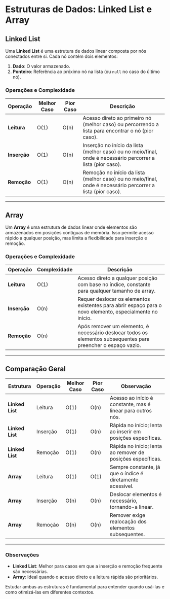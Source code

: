 # Estruturas de Dados: Linked List e Array

## Linked List
Uma **Linked List** é uma estrutura de dados linear composta por nós conectados entre si. Cada nó contém dois elementos:
1. **Dado**: O valor armazenado.
2. **Ponteiro**: Referência ao próximo nó na lista (ou `null` no caso do último nó).

### Operações e Complexidade
| Operação  | Melhor Caso | Pior Caso | Descrição                                                                                 |
|-----------|-------------|-----------|-----------------------------------------------------------------------------------------|
| **Leitura**  | O(1)        | O(n)      | Acesso direto ao primeiro nó (melhor caso) ou percorrendo a lista para encontrar o nó (pior caso). |
| **Inserção** | O(1)        | O(n)      | Inserção no início da lista (melhor caso) ou no meio/final, onde é necessário percorrer a lista (pior caso). |
| **Remoção**  | O(1)        | O(n)      | Remoção no início da lista (melhor caso) ou no meio/final, onde é necessário percorrer a lista (pior caso). |

---

## Array
Um **Array** é uma estrutura de dados linear onde elementos são armazenados em posições contíguas de memória. Isso permite acesso rápido a qualquer posição, mas limita a flexibilidade para inserção e remoção.

### Operações e Complexidade
| Operação    | Complexidade | Descrição                                                                                 |
|-------------|--------------|-----------------------------------------------------------------------------------------|
| **Leitura**  | O(1)         | Acesso direto a qualquer posição com base no índice, constante para qualquer tamanho de array. |
| **Inserção** | O(n)         | Requer deslocar os elementos existentes para abrir espaço para o novo elemento, especialmente no início. |
| **Remoção**  | O(n)         | Após remover um elemento, é necessário deslocar todos os elementos subsequentes para preencher o espaço vazio. |

---

## Comparação Geral

| Estrutura   | Operação  | Melhor Caso | Pior Caso | Observação                                   |
|-------------|-----------|-------------|-----------|---------------------------------------------|
| **Linked List** | Leitura    | O(1)        | O(n)      | Acesso ao início é constante, mas é linear para outros nós. |
| **Linked List** | Inserção   | O(1)        | O(n)      | Rápida no início; lenta ao inserir em posições específicas. |
| **Linked List** | Remoção    | O(1)        | O(n)      | Rápida no início; lenta ao remover de posições específicas. |
| **Array**       | Leitura    | O(1)        | O(1)      | Sempre constante, já que o índice é diretamente acessível.  |
| **Array**       | Inserção   | O(n)        | O(n)      | Deslocar elementos é necessário, tornando-a linear.        |
| **Array**       | Remoção    | O(n)        | O(n)      | Remover exige realocação dos elementos subsequentes.        |

---

### Observações
- **Linked List**: Melhor para casos em que a inserção e remoção frequente são necessárias.
- **Array**: Ideal quando o acesso direto e a leitura rápida são prioritários.

Estudar ambas as estruturas é fundamental para entender quando usá-las e como otimizá-las em diferentes contextos.
